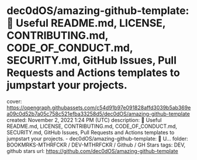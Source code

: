 # dec0dOS/amazing-github-template: 🚀 Useful README.md, LICENSE, CONTRIBUTING.md, CODE_OF_CONDUCT.md, SECURITY.md, GitHub Issues, Pull Requests and Actions templates to jumpstart your projects.

cover: https://opengraph.githubassets.com/c54d91b97e091828affd3039b5ab369ea09c0d52b7a05c758c521efba33258d5/dec0dOS/amazing-github-template
created: November 2, 2022 1:24 PM (UTC)
description: 🚀 Useful README.md, LICENSE, CONTRIBUTING.md, CODE_OF_CONDUCT.md, SECURITY.md, GitHub Issues, Pull Requests and Actions templates to jumpstart your projects.  - dec0dOS/amazing-github-template: 🚀 U...
folder: BOOKMRKS-MTHRFCKR / DEV-MTHRFCKR / Github / GH Stars
tags: DEV, github stars
url: https://github.com/dec0dOS/amazing-github-template